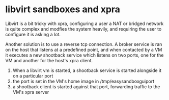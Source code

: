 # libvirt sandboxes and xpra

Libvirt is a bit tricky with xpra, configuring a user a NAT or bridged network
is quite complex and modfies the system heavily, and requiring the user to configure it
is asking a lot.

Another solution is to use a reverse tcp connection.
A broker service is ran on the host that listens at a predefined point, and when contacted
by a VM it executes a new shootback service which listens on two ports, one for the VM and
another for the host's xpra client.

1. When a libvirt vm is started, a shootback service is started alongside it on a particular port
2. the port is set in the VM's home image in /tmp/easysandboxguiport
3. a shootback client is started against that port, forwarding traffic to the VM's xpra server
